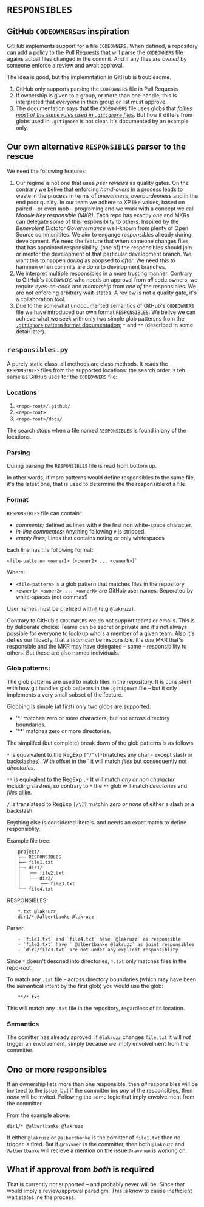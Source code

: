 # `RESPONSIBLES`


## GitHub `CODEOWNERS`as inspiration
GitHub implements support for  a file `CODEOWNERS`. When defined, a repository can add a policy to the Pull Requests that will parse the `CODEOWNERS` file agains actual files changed in the commit. And if any files are _owned_ by someone enforce a review and await approval.

The idea is good, but the implemntation in GitHub is troublesome.

1. GitHub only supports parsing the `CODEOWNERS` file in Pull Requests
2. If ownership is given to a group, or more than one handle, this is interpreted that _everyone_ in then group or list must approve.
3. The documentation says that the `CODEOWNERS` file uses globs that [_follws most of the same rules used in `.gitignore` files_](https://docs.github.com/en/repositories/managing-your-repositorys-settings-and-features/customizing-your-repository/about-code-owners#codeowners-syntax). But how it differs from globs used in `.gitignore` is not clear. It's documented by an example only.

## Our own alternative `RESPONSIBLES` parser to the rescue

We need the following features:

1. Our regime is not one that uses _peer reviews_ as quality gates. On the contrary we belive that enforcing _hand-overs_ in a process leads to waste in the process in terms of _unevenness_, _overburdenness_ and in the end poor quality. In our team we adhere to XP like values, based on paired – or even mob – programing and we work with a concept we call _Module Key responsible (MKR)_. Each repo has exactly _one_ and MKRs can delegate some of this responsibilty to others. Inspired by the _Benevolent Dictator Goververnance_ well-known from plenty of Open Source communitites. We aim to engange _responsibles_ already during development. We need the feature that when someone changes files, that has appointed responsibility, (one of) the responsibles should join or mentor the development of that particular development branch. We want this to happen _during_ as aoopsed to _after_. We need this to hammen when commits are done to development branches.
2. We interpret multiple responsibles in a more trusting manner. Contrary to GitHub's `CODEOWNERS` who needs an approval from _all_ code owners, we require _eyes-on-code_ and _mentorship_ from _one of_ the responsibles. We are not enforcing arbitrary wait-states. A review is not a quality gate, it's a collaboration tool.
3. Due to the somewhat undocumented semantics of GitHub's `CODEOWNERS` file we have introduced our own format `RESPONSIBLES`.  We belive we can achieve what we seek with only two simple glob pattersns from the [`.gitignore` pattern format documentation](https://git-scm.com/docs/gitignore#_pattern_format);  `*` and `**` (described in some detail later). 

## `responsibles.py`

A purely static class, all methods are class methods.
It reads the `RESPONSIBLES` files from the supported locations: the search order is teh same as GitHub uses for the `CODEOWNERS` file:

### Locations    
1. `<repo-root>/.github/`
2. `<repo-root>`
3. `<repo-root>/docs/`
    
The search stops when a file named `RESPONSIBLES` is found in any of the locations.

### Parsing
During parsing the `RESPONSIBLES` file is read from bottom up. 

In other words; if more patterns would define responsibles to the same file, it's the latest one, that is used to determine the the responsible of a file.

### Format

`RESPONSIBLES` file can contain:

  - _comments;_ defined as lines with `#` the first non white-space character.
  - _in-line commentes;_ Anything following `#` is stripped.
  - _empty lines;_ Lines that contains noting or only whitespaces

Each line has the following format:

```
<file-pattern> <owner1> [<owner2> ... <ownerN>]`
```

Where:
  - `<file-pattern>` is a glob pattern that matches files in the repository
  - `<owner1> <owner2> ... <ownerN>` are GitHub user names. Seperated by white-spaces (not commas!) 

User names must be prefixed with `@` (e.g `@lakruzz`).

Contrary to GitHub's `CODEOWNERS` we do not support teams or emails. This is by deliberate choice: Teams can be secret or private and it's not always possible for everyone to look-up who's a member of a given team. Also it's defies our filosofy, that a _team_ can be responsible. It's _one_ MKR that's responsible and the MKR may have delegated – some – responsibility to others. But these are also named individuals.

### Glob patterns:

The glob patterns are used to match files in the repository. It is consistent with how git handles glob patterns in the `.gitignore` file – but it only implements a very small subset of the feature.

Globbing is simple (at first) only two globs are supported:

  - '*'  matches zero or more characters, but not across directory boundaries.
  - '**' matches zero or more directories.

The simplifed (but complete) break down of the glob patterns is as follows:

`*` is equvivalent to the RegExp `[^/^\]*`(matches any char - except slash or backslashes). With offset in the `<repo-root> it will match _files_ but consequently not _directories_.

`**` is equivalent to the RegExp `.*` It will match _any or non character_ including slashes, so contrary to `*` the `**` glob will match _directories_ and _files_ alike.

`/` is translateed to RegExp `[/\]?` matchin _zero or none_ of either a slash or a backslash.

Enything else is considered literals. and needs an exact match to define responsiblity. 

Example file tree:
```
    project/
    ├── RESPONSIBLES
    ├── file1.txt
    ├── dir1/
    │   ├── file2.txt
    │   └── dir2/
    │       └── file3.txt
    └── file4.txt
```


RESPONSIBLES:
```
    *.txt @lakruzz
    dir1/* @albertbanke @lakruzz
```

Parser:
```
    - `file1.txt` and `file4.txt` have `@lakruzz` as responsible
    - `file2.txt` have ` @albertbanke @lakruzz` as joint responsibles
    - `dir2/file3.txt` are not under any explicit responsiblity
```

Since `*` doesn't descned into directories, `*.txt` only matches files in the repo-root. 

To match any `.txt` file - across directory boundaries (which may have been the semantical intent by the first glob) you would use the glob:

```    
    **/*.txt
```    
This will match any `.txt` file in the repository, regardless of its location.

### Semantics

The comitter has already aproved: If `@lakruzz` changes `file.txt` it will _not_ trigger an envolvement, simply because we imply envolvelment from the committer.

## Ono or more responsibles

If an ownership lists more than one responsible, then _all_ responsibles will be inviteed to the issue, but if the committer ins _any_  of the responsibles, then _none_ will be invited. Following the same logic that imply envolvelment from the committer.

From the example above:

`dir1/* @albertbanke @lakruzz`


If either `@lakruzz` or `@albertbanke` is the comitter of `file1.txt` then no trigger is fired. But if `@ravvnen` is the committer, then both `@lakruzz` and `@albertbanke` will recieve a mention on the issue `@ravvnen` is working on.

## What if approval from _both_ is required

That is currently not supported – and probably never will be. Since that would imply a review/approval paradigm. This is know to cause inefficient wait states ine the process. 